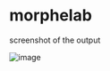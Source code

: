 # morphelab 
screenshot of the output

![image](https://github.com/user-attachments/assets/4732559e-898d-4d64-a5af-13c1b271f3a2)
